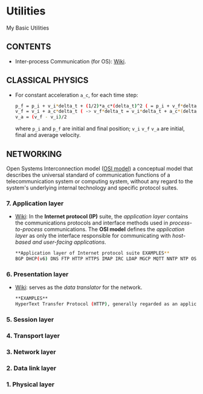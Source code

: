 # Utilities
My Basic Utilities

## CONTENTS
* Inter-process Communication (for OS): [Wiki](https://en.wikipedia.org/wiki/Inter-process_communication#Approaches).

## CLASSICAL PHYSICS
* For constant acceleration `a_c`, for each time step:

  ```sh
  p_f = p_i + v_i*delta_t + (1/2)*a_c*(delta_t)^2 ( = p_i + v_f*delta_t - (1/2)*a_c*(delta_t)^2 = p_i + v_a*delta_t )
  v_f = v_i + a_c*delta_t ( -> v_f*delta_t = v_i*delta_t + a_c*(delta_t)^2 -> v_i*delta_t = v_f*delta_t - a_c*(delta_t)^2 )
  v_a = (v_f - v_i)/2
  ```
  
  where `p_i` and `p_f` are initial and final position; `v_i` `v_f` `v_a` are initial, final and average velocity.

## NETWORKING 

Open Systems Interconnection model ([OSI model](https://en.wikipedia.org/wiki/OSI_model)) a conceptual model that describes the universal standard of communication functions of a telecommunication system or computing system, without any regard to the system's underlying internal technology and specific protocol suites.  

### 7. Application layer
* [Wiki](https://en.wikipedia.org/wiki/Application_layer): In the **Internet protocol (IP)** suite, the *application layer* contains the communications protocols and interface methods used in *process-to-process* communications. The **OSI model** defines the *application layer* as only the interface responsible for communicating with *host-based and user-facing applications*.
  ```sh
  **Application layer of Internet protocol suite EXAMPLES**
  BGP DHCP(v6) DNS FTP HTTP HTTPS IMAP IRC LDAP MGCP MQTT NNTP NTP OSPF POP PTP ONC/RPC RTP RTSP RIP SIP SMTP SNMP SSH Telnet TLS/SSL XMPP more...
  ```
### 6. Presentation layer
* [Wiki](https://en.wikipedia.org/wiki/Presentation_layer): serves as the *data translator* for the network.
  ```sh
  **EXAMPLES**
  HyperText Transfer Protocol (HTTP), generally regarded as an application-layer protocol, has presentation-layer aspects such as the ability to identify character encoding for proper conversion, which is then done in the application layer. 
  ```

### 5. Session layer
### 4. Transport layer
### 3. Network layer
### 2. Data link layer
### 1. Physical layer
